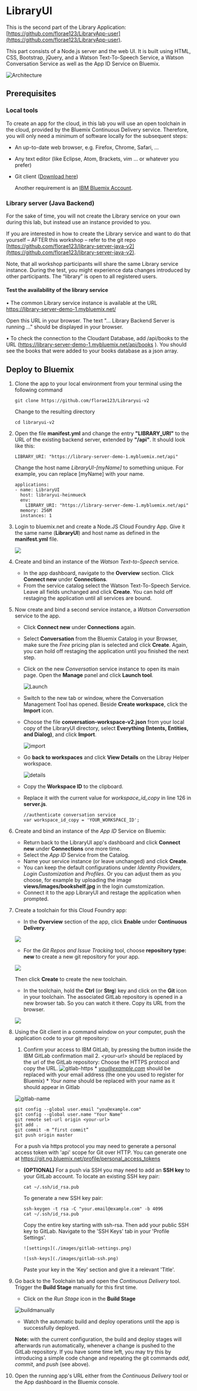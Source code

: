 # LibraryUI

This is the second part of the Library Application: [https://github.com/florae123/LibraryApp-user](https://github.com/florae123/LibraryApp-user).

This part consists of a Node.js server and the web UI.
It is built using HTML, CSS, Bootstrap, jQuery, and a Watson Text-To-Speech Service, a Watson Conversation Service as well as the App ID Service on Bluemix.

  ![Architecture](./images/architecture-node.png)

## Prerequisites
### Local tools
To create an app for the cloud, in this lab you will use an open toolchain in the cloud, provided by the Bluemix Continuous Delivery service. Therefore, you will only need a minimum of software locally for the subsequent steps:

* An up-to-date web browser, e.g. Firefox, Chrome, Safari, …
* Any text editor (like Eclipse, Atom, Brackets, vim … or whatever you prefer)
* Git client ([Download here](https://git-scm.com/downloads))

  Another requirement is an [IBM Bluemix Account](https://console.bluemix.net/registration).

### Library server (Java Backend)
For the sake of time, you will not create the Library service on your own during this lab, but instead use an instance provided to you.

If you are interested in how to create the Library service and want to do that yourself – AFTER this workshop – refer to the git repo [https://github.com/florae123/library-server-java-v2](https://github.com/florae123/library-server-java-v2).

Note, that all workshop participants will share the same Library service instance. During the test, you might experience data changes introduced by other participants. The “library” is open to all registered users.

#### Test the availability of the library service
•	The common Library service instance is available at the URL
https://library-server-demo-1.mybluemix.net/

Open this URL in your browser.
The text "... Library Backend Server is running ..." should be displayed in your browser.

•	To check the connection to the Cloudant Database, add /api/books to the URL
(https://library-server-demo-1.mybluemix.net/api/books ). You should see the books that were added to your books database as a json array.


## Deploy to Bluemix

1. Clone the app to your local environment from your terminal using the following command

    ```
    git clone https://github.com/florae123/Libraryui-v2
    ```

	Change to the resulting directory
	```
  	cd libraryui-v2
	```

2. Open the file **manifest.yml** and change the entry **"LIBRARY_URI"** to the URL of the existing backend server, extended by **"/api"**. It should look like this:

      ```
      LIBRARY_URI: "https://library-server-demo-1.mybluemix.net/api"
      ```

    Change the host name *LibraryUI-[myName]* to something unique. For example, you can replace [myName] with your name.

    ```
    applications:
    - name: LibraryUI
      host: libraryui-heinmueck
      env:
        LIBRARY_URI: "https://library-server-demo-1.mybluemix.net/api"
      memory: 256M
      instances: 1
    ```

3.  Login to bluemix.net and create a Node.JS Cloud Foundry App.
      Give it the same name (**LibraryUI**) and host name as defined in the **manifest.yml** file.

      ![](./images/nodejsapp.png)

4. Create and bind an instance of the *Watson Text-to-Speech* service.
	* In the app dashboard, navigate to the **Overview** section.  Click **Connect new** under **Connections**.
	* From the service catalog select the Watson Text-To-Speech Service. Leave all fields unchanged and click **Create**. You can hold off restaging the application until all services are bound.

5. Now create and bind a second service instance, a *Watson Conversation* service to the app.

    * Click **Connect new** under **Connections** again.
    * Select **Conversation** from the Bluemix Catalog in your Browser, make sure the *Free* pricing plan is selected and click **Create**. Again, you can hold off restaging the application until you finished the next step.
    * Click on the new *Conversation* service instance to open its main page. Open the **Manage** panel and click **Launch tool**.

        ![Launch](./images/launch-conv.png)

    * Switch to the new tab or window, where the Conversation Management Tool has opened. Beside **Create workspace**, click the  **Import** icon.
    * Choose the file **conversation-workspace-v2.json** from your local copy of the LibraryUI directory, select **Everything (Intents, Entities, and Dialog)**, and click **Import**.

        ![import](./images/import-workspace-2.png)

    * Go **back to workspaces** and click **View Details** on the Libray Helper workspace.

        ![details](./images/workspace-id.png)

    * Copy the **Workspace ID** to the clipboard.
    * Replace it with the current value for *workspace_id_copy* in line 126 in **server.js**.

        ```
        //authenticate conversation service
        var workspace_id_copy = 'YOUR_WORKSPACE_ID';
        ```
6. Create and bind an instance of the *App ID* Service on Bluemix:

    * Return back to the LibraryUI app's dashboard and click **Connect new** under **Connections** one more time.
    * Select the *App ID* Service from the Catalog.
    * Name your service instance (or leave unchanged) and click **Create**.
    * You can keep the default configurations under *Identity Providers*, *Login Customization* and *Profiles*. Or you can adjust them as you choose, for example by uploading the image **views/images/bookshelf.jpg** in the login cumstomization.
    * Connect it to the app LibraryUI and restage the application when prompted.

7. Create a toolchain for this Cloud Foundry app:

      * In the **Overview** section of the app, click **Enable** under **Continuous Delivery**.

      ![](./images/createtoolchain.png)

      * For the *Git Repos and Issue Tracking* tool, choose **repository type: new** to create a new git repository for your app.

      ![](./images/gitrepo.png)

      Then click **Create** to create the new toolchain.

      * In the toolchain, hold the **Ctrl** (or **Strg**) key and click  on the **Git** icon in your toolchain. The associated  GitLab repository is opened in a new browser tab. So you can watch it there. Copy its URL from the browser.

      ![](./images/toolchaingit.png)

8. Using the Git client in a command window on your computer, push the application code to your git repository:

      1. Confirm your access to IBM GitLab, by pressing the button inside the IBM GitLab confirmation mail
	    2. *\<your-url\>* should be replaced by the url of the GitLab repository: Choose the HTTPS protocol and copy the URL.
      ![gitlab-https](./images/gitlab-https.png)
	    * *you@example.com* should be replaced with your email address (the one you used to register for Bluemix)
	    * *Your name* should be replaced with your name as it should appear in Gitlab

      ![gitlab-name](./images/gitlab-name.png)


    ```
    git config --global user.email "you@example.com"
    git config --global user.name "Your Name"
    git remote set-url origin <your-url>
    git add .
    git commit -m “first commit”
    git push origin master
    ```

    For a push via https  protocol you may need to generate a personal access token with 'api' scope for Git over HTTP. You can generate one at https://git.ng.bluemix.net/profile/personal_access_tokens




    - **(OPTIONAL)** For a push via SSH you may need to add an **SSH key** to your GitLab account.
        To locate an existing SSH key pair:
        ```
        cat ~/.ssh/id_rsa.pub
        ```
        To generate a new SSH key pair:
        ```
        ssh-keygen -t rsa -C "your.email@example.com" -b 4096
        cat ~/.ssh/id_rsa.pub
        ```
        Copy the entire key starting with ssh-rsa.
        Then add your public SSH key to GitLab. Navigate to the 'SSH Keys' tab in your 'Profile Settings'.

          ![settings](./images/gitlab-settings.png)

          ![ssh-keys](./images/gitlab-ssh.png)

        Paste your key in the 'Key' section and give it a relevant 'Title'.

9. Go back to the Toolchain tab and open the *Continuous Delivery* tool. Trigger the **Build Stage** manually for this first time.
	* Click on the *Run Stage* icon in the **Build Stage**

	![buildmanually](./images/BuildStage.png)

	* Watch the automatic build and deploy operations until the app is successfully deployed.

	**Note:** with the current configuration, the build and deploy stages will afterwards run automatically, whenever a change is pushed to the GitLab repository. If you have some time left, you may try this by introducing a simple code change and repeating the git commands *add*, *commit*, and *push* (see above).

10. Open the running app's URL either from the *Continuous Delivery* tool or the App dashboard in the Bluemix console.
